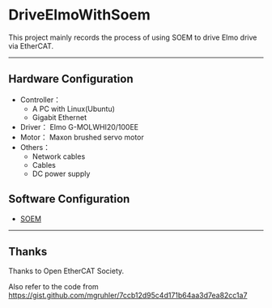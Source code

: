 # DriveElmoWithSoem
This project mainly records the process of using SOEM to drive Elmo drive via EtherCAT. 

---

## Hardware Configuration

+ Controller：
  - A PC with Linux(Ubuntu)
  - Gigabit Ethernet
+ Driver： Elmo G-MOLWHI20/100EE
+ Motor： Maxon brushed servo motor
+ Others： 
  - Network cables
  - Cables
  - DC power supply

## Software Configuration

+ [SOEM](https://github.com/OpenEtherCATsociety/SOEM)

---

## Thanks

Thanks to Open EtherCAT Society. 

Also refer to the code from https://gist.github.com/mgruhler/7ccb12d95c4d171b64aa3d7ea82cc1a7 
